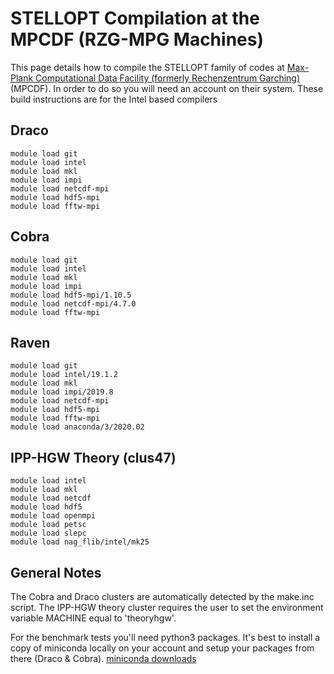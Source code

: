 STELLOPT Compilation at the MPCDF (RZG-MPG Machines)
====================================================

This page details how to compile the STELLOPT family of codes
at [Max-Plank Computational Data Facility (formerly Rechenzentrum Garching)](@http://www.rzg.mpg.de/) (MPCDF). In order to do so you will need an account on their system. These build
instructions are for the Intel based compilers

Draco
-----

    module load git
    module load intel
    module load mkl
    module load impi
    module load netcdf-mpi
    module load hdf5-mpi
    module load fftw-mpi

Cobra
-----

    module load git
    module load intel
    module load mkl
    module load impi
    module load hdf5-mpi/1.10.5
    module load netcdf-mpi/4.7.0
    module load fftw-mpi

Raven
-----

    module load git
    module load intel/19.1.2
    module load mkl
    module load impi/2019.8
    module load netcdf-mpi
    module load hdf5-mpi
    module load fftw-mpi
    module load anaconda/3/2020.02

IPP-HGW Theory (clus47)
-----

    module load intel
    module load mkl
    module load netcdf
    module load hdf5
    module load openmpi
    module load petsc
    module load slepc
    module load nag_flib/intel/mk25

General Notes
-------------

The Cobra and Draco clusters are automatically detected
by the make.inc script. The IPP-HGW theory cluster
requires the user to set the environment variable 
MACHINE equal to 'theoryhgw'.

For the benchmark tests you'll need python3
packages.  It's best to install a copy of miniconda
locally on your account and setup your packages
from there (Draco & Cobra). [miniconda downloads](https://docs.conda.io/en/latest/miniconda.html)
